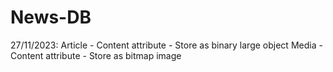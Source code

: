 # News-DB

27/11/2023:
Article - Content attribute - Store as  binary large object
Media - Content attribute - Store as bitmap image
